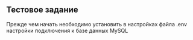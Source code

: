 ## Тестовое задание

Прежде чем начать необходимо установить в настройках файла .env настройки подключения к базе данных MySQL
